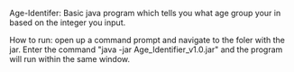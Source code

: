 Age-Identifer:
Basic java program which tells you what age group your in based on the integer you input.

How to run:
open up a command prompt and navigate to the foler with the jar. Enter the command "java -jar Age_Identifier_v1.0.jar" and the program will run within the same window.
